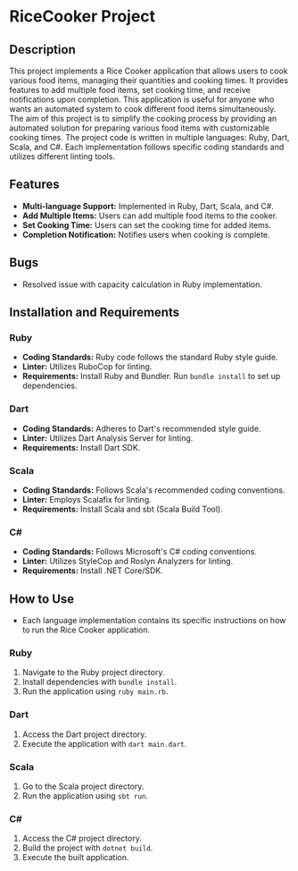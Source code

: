 # RiceCooker Project

## Description
This project implements a Rice Cooker application that allows users to cook various food items, managing their quantities and cooking times. It provides features to add multiple food items, set cooking time, and receive notifications upon completion.
This application is useful for anyone who wants an automated system to cook different food items simultaneously.
The aim of this project is to simplify the cooking process by providing an automated solution for preparing various food items with customizable cooking times.
The project code is written in multiple languages: Ruby, Dart, Scala, and C#. Each implementation follows specific coding standards and utilizes different linting tools.

## Features
- **Multi-language Support:** Implemented in Ruby, Dart, Scala, and C#.
- **Add Multiple Items:** Users can add multiple food items to the cooker.
- **Set Cooking Time:** Users can set the cooking time for added items.
- **Completion Notification:** Notifies users when cooking is complete.

## Bugs
- Resolved issue with capacity calculation in Ruby implementation.

## Installation and Requirements

### Ruby
- **Coding Standards:** Ruby code follows the standard Ruby style guide.
- **Linter:** Utilizes RuboCop for linting.
- **Requirements:** Install Ruby and Bundler. Run `bundle install` to set up dependencies.

### Dart
- **Coding Standards:** Adheres to Dart's recommended style guide.
- **Linter:** Utilizes Dart Analysis Server for linting.
- **Requirements:** Install Dart SDK.

### Scala
- **Coding Standards:** Follows Scala's recommended coding conventions.
- **Linter:** Employs Scalafix for linting.
- **Requirements:** Install Scala and sbt (Scala Build Tool).

### C#
- **Coding Standards:** Follows Microsoft's C# coding conventions.
- **Linter:** Utilizes StyleCop and Roslyn Analyzers for linting.
- **Requirements:** Install .NET Core/SDK.

## How to Use
- Each language implementation contains its specific instructions on how to run the Rice Cooker application.

### Ruby
1. Navigate to the Ruby project directory.
2. Install dependencies with `bundle install`.
3. Run the application using `ruby main.rb`.

### Dart
1. Access the Dart project directory.
2. Execute the application with `dart main.dart`.

### Scala
1. Go to the Scala project directory.
2. Run the application using `sbt run`.

### C#
1. Access the C# project directory.
2. Build the project with `dotnet build`.
3. Execute the built application.


